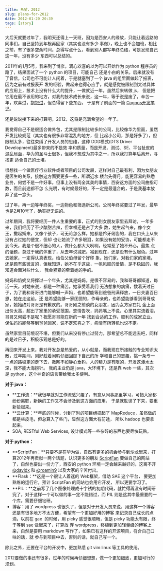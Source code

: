 ```yaml
---
title: 希望，2012
slug: plans-for-2012
date: 2012-01-20 20:39
tags: [story]
---
```


大后天就要过年了，我明天还得上一天班，因为是西安人的缘故，只能让着远路的同事们，自己坚持到年根再回家（其实也没有多少
事做），晚上也不会加班，相比之前，有了很多空余时间，总得写点什么，看到别人都写年终总结，可是发现自己这一年，没有多少
东西可以总结的。

2011年的1月5号，我来到了博彦，满心欢喜的以为可以开始作为 python 程序员的路了，结果面试了一个 python 的项目，可能自己
还是小白的关系，后来就没有了音信，公司也不可能让人闲着，于是就塞到了一个 java 的组里面做起了报表，因为之前有过报表开
发的经验，做起来也得心应手，就是感觉被限制到太过具体的应用上，技术上没有什么大的提升，一做就近一年，虽然后来转做 js，
但是把它用在最不该用的地方，对我的技术成长来说，这一年，等于说是废了，辛苦一年，欢喜过，[抱怨过][1]，但总得留下些东西，
于是有了前面的一篇 [Cognos开发笔记][2]。

还是说说接下来的打算吧，2012，这将是充满希望的一年了。

我觉得自己不是很适合做外包，尤其是限制比较多的公司，比较像华为里面，虽然开发比较规范（其实也有很多非常混乱的地方，但
比起小公司，那是好多了），但限制太多，往往束缚了开发人员的思维，这种 DDD模式(DTS Driver Development)最多带来的不是效
率和质量，而是开发、测试、SE、平台扯皮的混乱局面，华为的圣斗士很多，但我不想成为其中之一，所以我打算年后离开，寻找更
适合自己的土壤。

很想找一个做医疗行业软件或者项目的公司发展，这样对自己最有利，因为女朋友是医生的关系，接触这方面要更多一些，所谓近水
楼台先得月，能更容易的熟悉业务，何尝不是一件好事，但事上没有两全其美的事情，西安这方面的公司曲指可数，而且前途都不怎
么光明，有时候最好的，不一定是最适合的，于是我基本放弃了这一念头。

过了年，再一边等年终奖，一边物色和筛选新公司。公司年终奖要过了年发，最早也是2月10号了，确实挺无语的。

过年期间，我将要经历一件人生重要的事，正式的到女朋友家里去拜访，一年多来，我们经历了不少酸甜苦辣，但幸福还是占了大多
数，她生起气来，像个女王，撒起娇来，又像个孩子，可无论怎么样，她都是伶牙俐齿的，我在口头上从来没有占过她的便宜，但却
也让她流了许多眼泪，如果没有她的妥协，可能都走不到今天，我是个很不细心的人，做什么都大大咧咧，经常惹了她不开心，最焦
点的话题，莫过于我的体重了，从去年说减肥，减到现在，还是没有什么起色。过年去她家，一定得认真表现，给伯父伯母留个好印
象，她们家，对我们家的家境，还是颇有些微言的，但我知道，她不在乎这些，一帆风顺的爱情，是不稳固的，我知道会面对些什么，
我会紧紧的牵着她的手的。

妈妈和奶奶又将撑过一个年头，尤其是妈妈，是很不容易的，我和哥哥都知道，每活一天，对她来说，都是一种痛苦，她承受着我们
无法想象的病痛，数着天过日子，为了我和哥哥进门能够喊一声妈，也希望能等到爸爸刑满释放，一日夫妻百日恩，她在走这前，还
是希望能够一家团圆的，作母亲的，也希望能够看到哥哥成家，她始终对哥哥是有歉疚的。哥哥刚之前谈的女朋友，因为女方家在礼
金上面出价太高，超出了家里的承受范围，恋情告吹，妈妈嘴上不说，心里其实流着泪，哥哥又何尝不是呢？祝愿哥哥能在新的一年
找到合适的工作，顺利的成家立业。保佑妈妈能够等到爸爸回家，说不定欢喜之下，病情有所转机也说不定。

虽然家里目前境况不堪，但我们从来没有停止过努力，那希望总不能远去吧，同样的是过日子，积极乐观总是好的。

再回来开发上来，我对开发总是热爱的，从小就是，而我现在所接触的专业知识太散，过年期间，刚好趁着闲暇仔细回顾下自己的所
学和自己的志趣，挑一条专一一点的路稳定的走下去，撒网不如静心垂钓，人的精力是有限的，开发这潭水太深，我不能大海捞针。
我的主业仍是 java，大环境下，还是靠 web 一些，其次是 python，这个神奇的语言带给我太多便利。

**对于 java：**

 - **工作流：**我很早就对工作流感兴趣了，有意从同事那里学习，可惜大家都纷纷离职，新换的工作又不会涉及到这方面的应用，
   于是就耽误了下来，要重新拾起来。
 - **云计算：**年底的时候，分到了别的项目组搞起了 MapReduce，虽然做的都是些皮毛，但总算入了些门，显然这方面大有前途，
   所以 hadoop 也要拿起来。
 - SOA, RESTful Web Services, 设计模式等一些杂碎的东西也要尽快玩熟。

**对于 python：**

 - **ScriptFan：**只要不是在华为做，自然有更多的机会参与到沙龙里来，打算2012年再贡献一两个话题，认识更多的朋友 
   [ScriptFan][3] 要做自己的网站了，自然也要出一份力了，西安的 python 环境一定会越来越好的，这离不开 [@davidx][4] 和 
   [@roamin9][5] 以及大家的辛苦付出。
 - **Flask：**这是一个很让人着迷的 Web框架，借助 SAE 这个平台， 要更加熟练的运行它，预计 ScriptFan 的网站也会用它开发，
   所以更要学习了。
 - **PIL：**之前写了几个图像处理成十字锈的初期代码，就忙得再没有时间研究了，对于这样一个可以做的事一定不能错过，而 PIL
   则是这其中最重要的一个库，需要仔细钻研。
 - 博客：用了 wordpress 也很久了，但是对于开发人员来说，用这样一个博客还是有很多地方不太方便，希望有一个更加好用的博客
   来记录自己成长的点滴，以前在 gae  的时候，用 picky 感觉很顺畅，但是 picky 功能太有限，终于等到 sae 做起来了，打算放
   弃 wordpress，移植到更加轻量级的博客上来，自然是要用 markdown 写作了，如果已有这样的开源项目，符合自己口味的话，就
   参与到项目中去，否则的话，就自己写一个。

除此之外，还要在平台的开发中，更加熟悉 git vim linux 等工具的使用。

2012要做的事还有很多，过年的时候再仔细想想，做一个更加细致，更加可行的规划。

[1]: http://www.g2w.me/2011/08/get-tired-of-the-work/
[2]: http://www.g2w.me/2012/01/cognos-notes/
[3]: http://scriptfan.com/
[4]: http://weibo.com/kingheaven
[5]: http://weibo.com/roamin9
